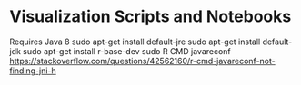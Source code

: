 # Visualization Scripts and Notebooks
Requires Java 8
sudo apt-get install default-jre
sudo apt-get install default-jdk
sudo apt-get install r-base-dev
sudo R CMD javareconf
https://stackoverflow.com/questions/42562160/r-cmd-javareconf-not-finding-jni-h